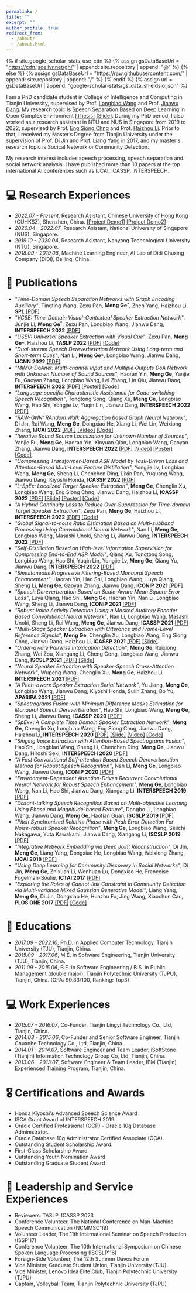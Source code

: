 ```yaml
---
permalink: /
title: ""
excerpt: ""
author_profile: true
redirect_from: 
  - /about/
  - /about.html
---
```


{% if site.google_scholar_stats_use_cdn %}
{% assign gsDataBaseUrl = "https://cdn.jsdelivr.net/gh/" | append: site.repository | append: "@" %}
{% else %}
{% assign gsDataBaseUrl = "https://raw.githubusercontent.com/" | append: site.repository | append: "/" %}
{% endif %}
{% assign url = gsDataBaseUrl | append: "google-scholar-stats/gs_data_shieldsio.json" %}

<span class='anchor' id='about-me'></span>

I am a PhD candidate student in College of Intelligence and Computing in Tianjin University, supervised by Prof. [Longbiao Wang](http://cic.tju.edu.cn/faculty/wanglongbiao/wang.html) and Prof. [Jianwu Dang](http://www.jaist.ac.jp/~jdang/index-e.htm). My research topic is Speech Separation Based on Deep Learning in Open Complex Environment [[Thesis]](https://note.youdao.com/s/LxdHTMU4) [[Slide]](https://note.youdao.com/s/PYb5Ip4f). During my PhD period, I also worked as a research assistant in NTU and NUS in Singapore from 2019 to 2022, supervised by Prof. [Eng Siong Chng](https://personal.ntu.edu.sg/aseschng/default.html) and Prof. [Haizhou Li](https://colips.org/~eleliha/). Prior to that, I received my Master’s Degree from Tianjin University under the supervision of Prof. [Di Jin](https://scholar.google.com/citations?hl=zh-CN&user=Q8MRRecAAAAJ) and Prof. [Liang Yang](https://yangliang.github.io/) in 2017, and my master's research topic is Socical Network or Community Detection.

My research interest includes speech processing, speech separation and social network analysis. I have published more than 10 papers at the top international AI conferences such as IJCAI, ICASSP, INTERSPEECH.

# 💻 Research Experiences
- *2022.07 - Present*, Research Asistant, Chinese University of Hong Kong (CUHKSZ), Shenzhen, China. [[Project Demo1]](https://gemengtju.github.io/demo/AV/index.html) [[Project Demo2]](https://gemengtju.github.io/demo/AV/videos_gopro/USEV-demo.mov)
- *2020.04 - 2022.07*, Research Asistant, National University of Singapore (NUS), Singapore.
- *2019.10 - 2020.04*, Research Asistant, Nanyang Technological University (NTU), Singapore.
- *2018.09 - 2019.06*, Machine Learning Engineer, AI Lab of Didi Chuxing Company (DiDi), Beijing, China.

# 📝 Publications 

<!-- <div class='paper-box'><div class='paper-box-image'><div><div class="badge">CVPR 2016</div><img src='images/500x300.png' alt="sym" width="100%"></div></div>
<div class='paper-box-text' markdown="1">

[Deep Residual Learning for Image Recognition](https://openaccess.thecvf.com/content_cvpr_2016/papers/He_Deep_Residual_Learning_CVPR_2016_paper.pdf)

**Kaiming He**, Xiangyu Zhang, Shaoqing Ren, Jian Sun

[**Project**](https://scholar.google.com/citations?view_op=view_citation&hl=zh-CN&user=DhtAFkwAAAAJ&citation_for_view=DhtAFkwAAAAJ:ALROH1vI_8AC) <strong><span class='show_paper_citations' data='DhtAFkwAAAAJ:ALROH1vI_8AC'></span></strong>
- Lorem ipsum dolor sit amet, consectetur adipiscing elit. Vivamus ornare aliquet ipsum, ac tempus justo dapibus sit amet. 
</div>
</div> -->

- *"Time-Domain Speech Separation Networks with Graph Encoding Auxiliary"*, Tingting Wang, Zexu Pan, **Meng Ge<sup>`*`</sup>**, Zhen Yang, Haizhou Li, **SPL** [[PDF]](https://note.youdao.com/s/P2qvfqgz)
- *"VCSE: Time-Domain Visual-Contextual Speaker Extraction Network"*, Junjie Li, **Meng Ge<sup>`*`</sup>**, Zexu Pan, Longbiao Wang, Jianwu Dang, **INTERSPEECH 2022** [[PDF]](https://note.youdao.com/s/DF6nBHiw)
- *"USEV: Universal Speaker Extraction with Visual Cue"*, Zexu Pan, **Meng Ge`*`**, Haizhou Li, **TASLP 2022** [[PDF]](https://note.youdao.com/s/1SpGwsRf) [[Code]](https://github.com/zexupan/USEV)
- *"Dual-stream Speech Dereverberation Network Using Long-term and Short-term Cues"*, Nan Li, **Meng Ge`*`**, Longbiao Wang, Jianwu Dang,  **IJCNN 2022** [[PDF]](https://note.youdao.com/s/dN2u1EWb)
- *"MIMO-DoAnet: Multi-channel Input and Multiple Outputs DoA Network with Unknown Number of Sound Sources"*, Haoran Yin, **Meng Ge**, Yanjie Fu, Gaoyan Zhang, Longbiao Wang, Lei Zhang, Lin Qiu, Jianwu Dang,  **INTERSPEECH 2022** [[PDF]](https://note.youdao.com/s/5NvEDWsS) [[Poster]](https://drive.google.com/file/d/1bTSSorgCL5C4chIGBAmC3Y4nZ6S0-uht/view) [[Code]](https://github.com/TJU-haoran/VCTK-16k-simulated)
- *"Language-specific Characteristic Assistance for Code-switching Speech Recognition"*, Tongtong Song, Qiang Xu, **Meng Ge**, Longbiao Wang, Hao Shi, Yongjie Lv, Yuqin Lin, Jianwu Dang,  **INTERSPEECH 2022** [[PDF]](https://note.youdao.com/s/Ej1balFp)
- *"RAW-GNN: RAndom Walk Aggregation based Graph Neural Network"*, Di Jin, Rui Wang, **Meng Ge**, Dongxiao He, Xiang Li, Wei Lin, Weixiong Zhang,  **IJCAI 2022** [[PDF]](https://note.youdao.com/s/S0yzjAhC) [[Video]](https://www.ijcai.org/proceedings/2022/video/293) [[Code]](https://github.com/jindi-tju/RAWGNN)
- *"Iterative Sound Source Localization for Unknown Number of Sources"*, Yanjie Fu, **Meng Ge**, Haoran Yin, Xinyuan Qian, Longbiao Wang, Gaoyan Zhang, Jianwu Dang,  **INTERSPEECH 2022** [[PDF]](https://note.youdao.com/s/7W4dnvsz) [[Video]](https://www.bilibili.com/video/BV1kD4y1b75n/) [[Poster]](https://drive.google.com/file/d/1TpxvtH9qwZCaqP2NnKhQ4FAzZqJj83EM/view) [[Code]](https://github.com/FYJNEVERFOLLOWS/ISSL)
- *"Compressing Transformer-Based ASR Model by Task-Driven Loss and Attention-Based Multi-Level Feature Distillation"*, Yongjie Lv, Longbiao Wang, **Meng Ge**, Sheng Li, Chenchen Ding, Lixin Pan, Yuguang Wang, Jianwu Dang, Kiyoshi Honda,  **ICASSP 2022** [[PDF]](https://note.youdao.com/s/JvrvZOCT)
- *"L-SpEx: Localized Target Speaker Extraction"*, **Meng Ge**, Chenglin Xu, Longbiao Wang, Eng Siong Chng, Jianwu Dang, Haizhou Li,  **ICASSP 2022** [[PDF]](https://note.youdao.com/s/2HZePZPa) [[Slide]](https://note.youdao.com/s/IFmvsy7m) [[Poster]](https://note.youdao.com/s/8U7WYBe1) [[Code]](https://github.com/gemengtju/L-SpEx)
- *"A Hybrid Continuity Loss to Reduce Over-Suppression for Time-domain Target Speaker Extraction"*, Zexu Pan, **Meng Ge**, Haizhou Li,  **INTERSPEECH 2022** [[PDF]](https://note.youdao.com/s/FS4cCqeJ) [[Code]](https://github.com/zexupan/avse_hybrid_loss)
- *"Global Signal-to-noise Ratio Estimation Based on Multi-subband Processing Using Convolutional Neural Network"*, Nan Li, **Meng Ge**, Longbiao Wang, Masashi Unoki, Sheng Li, Jianwu Dang,  **INTERSPEECH 2022** [[PDF]](https://note.youdao.com/s/He8FsxLz)
- *"Self-Distillation Based on High-level Information Supervision for Compressing End-to-End ASR Model"*, Qiang Xu, Tongtong Song, Longbiao Wang, Hao Shi, Yuqin Lin, Yongjie Lv, **Meng Ge**, Qiang Yu, Jianwu Dang,  **INTERSPEECH 2022** [[PDF]](https://note.youdao.com/s/NwZhG4Ze)
- *"Simultaneous Progressive Filtering-Based Monaural Speech Enhancement"*, Haoran Yin, Hao Shi, Longbiao Wang, Luya Qiang, Sheng Li, **Meng Ge**, Gaoyan Zhang, Jianwu Dang,  **ICONIP 2021** [[PDF]](https://note.youdao.com/s/1f13jhRd)
- *"Speech Dereverberation Based on Scale-Aware Mean Square Error Loss"*, Luya Qiang, Hao Shi, **Meng Ge**, Haoran Yin, Nan Li, Longbiao Wang, Sheng Li, Jianwu Dang,  **ICONIP 2021** [[PDF]](https://note.youdao.com/s/K6c9nied)
- *"Robust Voice Activity Detection Using a Masked Auditory Encoder Based Convolutional Neural Network"*, Nan Li, Longbiao Wang, Masashi Unoki, Sheng Li, Rui Wang, **Meng Ge**, Jianwu Dang,  **ICASSP 2021** [[PDF]](https://note.youdao.com/s/Z2D92cOM)
- *"Multi-Stage Speaker Extraction with Utterance and Frame-Level Reference Signals"*, **Meng Ge**, Chenglin Xu, Longbiao Wang, Eng Siong Chng, Jianwu Dang, Haizhou Li,  **ICASSP 2021** [[PDF]](https://note.youdao.com/s/Pe2dMDVn) [[Slide]](https://note.youdao.com/s/4vuxufFG)
- *"Order-aware Pairwise Intoxication Detection"*, **Meng Ge**, Ruixiong Zhang, Wei Zou, Xiangang Li, Cheng Gong, Longbiao Wang, Jianwu Dang,  **ISCSLP 2021** [[PDF]](https://note.youdao.com/s/1HAcQyIb) [[Slide]](https://note.youdao.com/s/Jh9Q8LEt)
- *"Neural Speaker Extraction with Speaker-Speech Cross-Attention Network"*, Wupeng Wang, Chenglin Xu, **Meng Ge**, Haizhou Li,  **INTERSPEECH 2021** [[PDF]](https://note.youdao.com/s/Z3fStirj)
- *"A Pitch-aware Speaker Extraction Serial Network"*, Yu Jiang, **Meng Ge**, Longbiao Wang, Jianwu Dang, Kiyoshi Honda, Sulin Zhang, Bo Yu,  **APASIPA 2021** [[PDF]](https://note.youdao.com/s/RPOysne2)
- *"Spectrograms Fusion with Minimum Difference Masks Estimation for Monaural Speech Dereverberation"*, Hao Shi, Longbiao Wang, **Meng Ge**, Sheng Li, Jianwu Dang,  **ICASSP 2020** [[PDF]](https://note.youdao.com/s/5WwjbDkX)
- *"SpEx+: A Complete Time Domain Speaker Extraction Network"*, **Meng Ge**, Chenglin Xu, Longbiao Wang, Eng Siong Chng, Jianwu Dang, Haizhou Li,  **INTERSPEECH 2020** [[PDF]](https://note.youdao.com/s/3GBVsNyt) [[Slide]](https://note.youdao.com/s/N4kjvwu0) [[Video]](https://youtu.be/ha8RiZFKqhY) [[Code]](https://github.com/gemengtju/SpEx_Plus)
- *"Singing Voice Extraction with Attention-Based Spectrograms Fusion"*, Hao Shi, Longbiao Wang, Sheng Li, Chenchen Ding, **Meng Ge**, Jianwu Dang, Hiroshi Seki, **INTERSPEECH 2020** [[PDF]](https://note.youdao.com/s/YyDRcbZS)
- *"A Fast Convolutional Self-attention Based Speech Dereverberation Method for Robust Speech Recognition"*, Nan Li, **Meng Ge**, Longbiao Wang, Jianwu Dang, **ICONIP 2020** [[PDF]](https://note.youdao.com/s/LkqkbJkS)
- *"Environment-Dependent Attention-Driven Recurrent Convolutional Neural Network for Robust Speech Enhancement"*, **Meng Ge**, Longbiao Wang, Nan Li, Hao Shi, Jianwu Dang, Xiangang Li, **INTERSPEECH 2019** [[PDF]](https://note.youdao.com/s/QXoZ2wMD)
- *"Distant-talking Speech Recognition Based on Multi-objective Learning Using Phase and Magnitude-based Feature"*, Dongbo Li, Longbiao Wang, Jianwu Dang, **Meng Ge**, Haotian Guan, **ISCSLP 2019** [[PDF]](https://note.youdao.com/s/EbKhflJA)
- *"Pitch Synchronized Relative Phase with Peak Error Detection For Noise-robust Speaker Recognition"*, **Meng Ge**, Longbiao Wang, Seiichi Nakagawa, Yuta Kawakami, Jianwu Dang, Xiangang Li, **ISCSLP 2019** [[PDF]](https://note.youdao.com/s/bkYFNJ52)
- *"Integrative Network Embedding via Deep Joint Reconstruction"*, Di Jin, **Meng Ge**, Liang Yang, Dongxiao He, Longbiao Wang, Weixiong Zhang, **IJCAI 2018** [[PDF]](https://note.youdao.com/s/9pAoPK8i)
- *"Using Deep Learning for Community Discovery in Social Networks"*, Di Jin, **Meng Ge**, Zhixuan Li, Wenhuan Lu, Dongxiao He, Francoise Fogelman-Soulie, **ICTAI 2017** [[PDF]](https://note.youdao.com/s/LGVk0ENQ)
- *"Exploring the Roles of Cannot-link Constraint in Community Detection via Multi-variance Mixed Gaussian Generative Model"*, Liang Yang, **Meng Ge**, Di Jin, Dongxiao He, Huazhu Fu, Jing Wang, Xiaochun Cao, **PLOS ONE 2017** [[PDF]](https://note.youdao.com/s/Lq1fLmJD) [[Code]](https://yangliang.github.io/code/MMGG.rar)

# 📖 Educations
- *2017.09 - 2022.10*, Ph.D. in Applied Computer Technology, Tianjin University (TJU), Tianjin, China. 
- *2015.09 - 2017.06*, M.E. in Software Engineering, Tianjin University (TJU), Tianjin, China. 
- *2011.09 - 2015.06*, B.E. in Software Engineering / B.S. in Public Management (double major), Tianjin Polytechnic University (TJPU), Tianjin, China. (GPA: 90.33/100, Ranking: Top3)

# 💻 Work Experiences
- *2015.07 - 2016.07*, Co-Funder, Tianjin Lingyi Technology Co., Ltd, Tianjin, China.
- *2014.03 - 2015.06*, Co-Funder and Senior Software Engineer, Tianjin Chuanhe Technology Co., Ltd, Tianjin, China.
- *2014.01 - 2014.07*, Software Engineer and Team Leader, iSoftStone (Tianjin) Information Technology Group Co, Ltd, Tianjin, China.
- *2013.06 - 2013.07*, Software Engineer & Team Leader, IBM (Tianjin) Experienced Training Program, Tianjin, China.

# 🎖 Certifications and Awards
- Honda Kiyoshi's Advanced Speech Science Award
- ISCA Grant Award of INTERSPEECH 2019
- Oracle Certified Professional (OCP) - Oracle 10g Database Administrator. 
- Oracle Database 10g Administrator Certified Associate (OCA). 
- Outstanding Student Scholarship Award.
- First-Class Scholarship Award
- Outstanding Youth Nomination Award
- Outstanding Graduate Student Award

# 💬 Leadership and Service Experiences
- Reviewers: TASLP, ICASSP 2023
- Conference Volunteer, The National Conference on Man-Machine Speech Communication (NCMMSC'19)
- Volunteer Leader, The 11th International Seminar on Speech Production (ISSP'17)
- Conference Volunteer, The 10th International Symposium on Chinese Spoken Language Processing (ISCSLP'16)
- Foreign-Side Volunteer, The 12th Summer Davos Forum
- Vice Minister, Graduate Student Union, Tianjin University (TJU). 
- Vice Minister, Lenovo Idea Elite Club, Tianjin Polytechnic University (TJPU)
- Captain, Volleyball Team, Tianjin Polytechnic University (TJPU)

